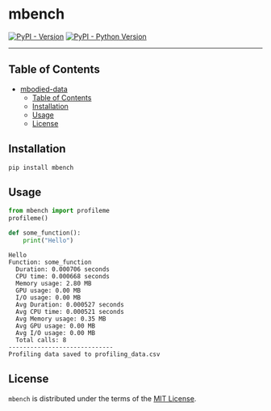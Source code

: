 # mbench

[![PyPI - Version](https://img.shields.io/pypi/v/mbench.svg)](https://pypi.org/project/mbench)
[![PyPI - Python Version](https://img.shields.io/pypi/pyversions/mbench.svg)](https://pypi.org/project/mbench)

-----

## Table of Contents

- [mbodied-data](#mbodied-data)
  - [Table of Contents](#table-of-contents)
  - [Installation](#installation)
  - [Usage](#usage)
  - [License](#license)

## Installation

```console
pip install mbench
```

## Usage

```python
from mbench import profileme
profileme()

def some_function():
    print("Hello")

```

```console
Hello
Function: some_function
  Duration: 0.000706 seconds
  CPU time: 0.000668 seconds
  Memory usage: 2.80 MB
  GPU usage: 0.00 MB
  I/O usage: 0.00 MB
  Avg Duration: 0.000527 seconds
  Avg CPU time: 0.000521 seconds
  Avg Memory usage: 0.35 MB
  Avg GPU usage: 0.00 MB
  Avg I/O usage: 0.00 MB
  Total calls: 8
-----------------------------
Profiling data saved to profiling_data.csv
```

## License

`mbench` is distributed under the terms of the [MIT License](LICENSE).
